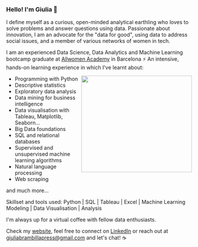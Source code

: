 ### Hello! I'm Giulia 🚀


I define myself as a curious, open-minded analytical earthling who loves to solve problems and answer questions using data. Passionate about innovation, I am an advocate for the "data for good", using data to address social issues, and a member of various networks of women in tech.

I am an experienced Data Science, Data Analytics and Machine Learning bootcamp graduate at [Allwomen Academy](https://www.allwomen.tech/) in Barcelona ⚡️ An intensive, hands-on learning experience in which I've learnt about:

<img align="right" src="https://media.giphy.com/media/heIX5HfWgEYlW/giphy.gif" width="300" height="262" />

- Programming with Python
- Descriptive statistics
- Exploratory data analysis
- Data mining for business intelligence
- Data visualisation with Tableau, Matplotlib, Seaborn...
- Big Data foundations
- SQL and relational databases
- Supervised and unsupervised machine learning algorithms
- Natural language processing
- Web scraping

and much more...


Skillset and tools used:   Python | SQL | Tableau | Excel | Machine Learning Modeling | Data Visualisation | Analysis        

I'm always up for a virtual coffee with fellow data enthusiasts.

Check my [website](https://www.giuliabrambilla.com/), feel free to connect on [LinkedIn](https://www.linkedin.com/in/giuliabrambilla/) or reach out at giuliabrambillapress@gmail.com and let's chat! ☕️
